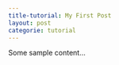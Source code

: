 ```yaml
---
title-tutorial: My First Post
layout: post
categorie: tutorial
---
```


Some sample content...